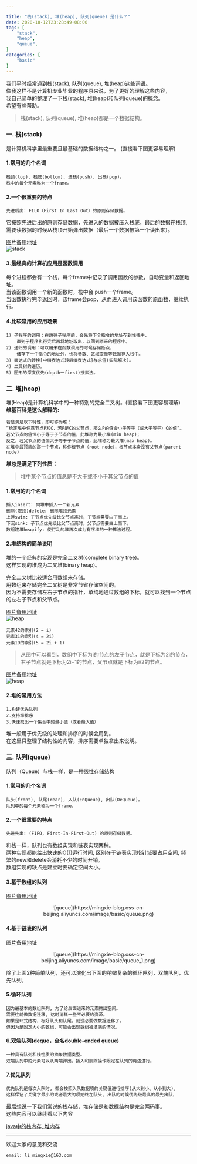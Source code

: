 ```yaml
---

title: "栈(stack), 堆(heap), 队列(queue) 是什么？"
date: 2020-10-12T23:28:49+08:00
tags: [
    "stack",
    "heap",
    "queue",
]
categories: [
    "basic"
]
---
```


我们平时经常遇到栈(stack), 队列(queue), 堆(heap)这些词语。  
像我这样不是计算机专业毕业的程序原来说，为了更好的理解这些内容，  
我自己简单的整理了一下栈(stack), 堆(heap)和队列(queue)的概念。  
希望有些帮助。<!--more-->    

> 栈(stack), 队列(queue), 堆(heap)都是一个数据结构。

### **一. 栈(stack)**  
是计算机科学里最重要且最基础的数据结构之一。 (直接看下图更容易理解) 

#### **1.常用的几个名词** 
```
栈顶(top), 栈底(bottom), 进栈(push), 出栈(pop)。  
栈中的每个元素称为一个frame。 
```

#### **2.一个很重要的特点**  
```
先进后出: FILO（First In Last Out）的原则存储数据。
```
它按照先进后出的原则存储数据，先进入的数据被压入栈底，最后的数据在栈顶,  
需要读数据的时候从栈顶开始弹出数据（最后一个数据被第一个读出来）。  

[图片备用地址](https://limingxie.github.io/images/basic/stack_1.png)  
![stack](https://mingxie-blog.oss-cn-beijing.aliyuncs.com/image/basic/stack_1.png)

#### **3.最经典的计算机应用是函数调用** 
每个进程都会有一个栈，每个frame中记录了调用函数的参数，自动变量和返回地址。  
当该函数调用一个新的函数时，栈中会 push一个frame。  
当函数执行完毕返回时，该frame会pop，从而进入调用该函数的原函数，继续执行。  

#### **4.比较常用的应用场景**  
    1) 子程序的调用：在跳往子程序前，会先将下个指令的地址存到堆栈中，  
        直到子程序执行完后再将地址取出，以回到原来的程序中。  
    2) 递归的调用：可以用来在函数调用的时候存储断点，  
        储存下一个指令的地址外，也将参数、区域变量等数据存入栈中。  
    3) 表达式的转换[中缀表达式转后缀表达式]与求值(实际解决)。  
    4) 二叉树的遍历。  
    5) 图形的深度优先(depth一first)搜索法。  

### **二. 堆(heap)**  
堆(Heap)是计算机科学中的一种特别的完全二叉树。(直接看下图更容易理解)  
**维基百科是这么解释的:** 
```
若是满足以下特性，即可称为堆：  
“给定堆中任意节点P和C，若P是C的父节点，那么P的值会小于等于（或大于等于）C的值”。  
若父节点的值恒小于等于子节点的值，此堆称为最小堆(min heap);  
反之，若父节点的值恒大于等于子节点的值，此堆称为最大堆(max heap)。  
在堆中最顶端的那一个节点，称作根节点（root node），根节点本身没有父节点(parent node)  
```

**堆总是满足下列性质：**  

> 堆中某个节点的值总是不大于或不小于其父节点的值

#### **1.常用的几个名词** 
```
插入insert: 向堆中插入一个新元素
删除(取顶)delete: 删除堆顶元素	
上浮swim: 子节点优先级比父节点高时，子节点需要由下而上。
下沉sink: 子节点优先级比父节点高时，父节点需要由上而下。
数组建堆heapify: 使打乱的堆再次成为有序堆的一种算法过程。
```

#### **2.堆结构的简单说明** 
堆的一个经典的实现是完全二叉树(complete binary tree)。  
这样实现的堆成为二叉堆(binary heap)。 

完全二叉树比较适合用数组来存储。  
用数组来存储完全二叉树是非常节省存储空间的。  
因为不需要存储左右子节点的指针，单纯地通过数组的下标，就可以找到一个节点的左右子节点和父节点。

[图片备用地址](https://limingxie.github.io/images/basic/heap_1.png)  
![heap](https://mingxie-blog.oss-cn-beijing.aliyuncs.com/image/basic/heap_1.png)

```
元素42的索引(2 = i)   
元素31的索引(4 = 2i)   
元素19的索引(5 = 2i + 1)
```

> 从图中可以看到，数组中下标为i的节点的左子节点，就是下标为2i的节点，右子节点就是下标为2i+1的节点，父节点就是下标为i/2的节点。

[图片备用地址](https://limingxie.github.io/images/basic/heap_2.png)  
![heap](https://mingxie-blog.oss-cn-beijing.aliyuncs.com/image/basic/heap_2.png)

#### **2.堆的常用方法** 
    1.构建优先队列
    2.支持堆排序
    3.快速找出一个集合中的最小值（或者最大值）

堆一般用于优先级的处理和排序的时候会用到。  
在这里只整理了结构性的内容，排序需要单独拿出来说明。

### **三. 队列(queue)**  
队列（Queue）与栈一样，是一种线性存储结构

#### **1.常用的几个名词** 
```  
队头(front), 队尾(rear), 入队(EnQueue), 出队(DeQueue)。  
队列中的每个元素称为一个frame。 
```

#### **2.一个很重要的特点**  
```
先进先出: (FIFO, First-In-First-Out) 的原则存储数据。  
```
和栈一样，队列也有数组实现和链表实现两种。  
两种实现都能给出快速的O(1)运行时间, 区别在于链表实现指针域要占用空间, 频繁的new和delete会消耗不少的时间开销。  
数组实现的缺点是建立时要确定空间大小。

#### **3.基于数组的队列**  
[图片备用地址](https://limingxie.github.io/images/basic/queue.png)  
<div align=center>![queue](https://mingxie-blog.oss-cn-beijing.aliyuncs.com/image/basic/queue.png)</div>

#### **4.基于链表的队列**  
[图片备用地址](https://limingxie.github.io/images/basic/queue.png)  
<div align=center>![queue](https://mingxie-blog.oss-cn-beijing.aliyuncs.com/image/basic/queue_1.png)</div>

除了上面2种简单队列，还可以演化出下面的稍微复杂的循环队列，双端队列，优先队列。

#### **5.循环队列**  
    因为最基本的数组队列, 为了给后面进来的元素腾出空间。  
    需要往前做数据迁移, 这时消耗一些不必要的资源。  
    如果是环式结构，标好队头和队尾，就没必要做数据迁移了。  
    但因为是固定大小的数组，可能会出现数组被填满的情况。  

#### **6.双端队列(deque，全名double-ended queue)** 
    一种具有队列和栈性质的抽象数据类型。  
    双端队列中的元素可以从两端弹出，插入和删除操作限定在队列的两边进行。

#### **7.优先队列**  
    优先队列是每次入队时, 都会按照入队数据项的关键值进行排序(从大到小、从小到大),   
    这样保证了关键字最小的或者最大的项始终在队头, 出队的时候优先级最高的最先出队，


最后想说一下我们常说的栈存储，堆存储是和数据结构是完全两码事。  
这些内容可以继续看以下内容

[java中的栈内存, 堆内存](https://limingxie.github.io/java/java_stack_heap/)

----------------------------------------------
欢迎大家的意见和交流

`email: li_mingxie@163.com`